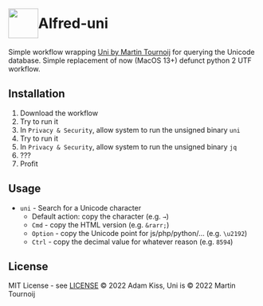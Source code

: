 # <span style="display: flex; align-items:center"><img src="https://user-images.githubusercontent.com/481362/208316661-a41a9042-b684-4f9a-b38c-1016247858d1.png" width="60" height="60"/> Alfred-uni</span>

Simple workflow wrapping [Uni by Martin Tournoij](https://github.com/arp242/uni) for querying the Unicode database. Simple replacement of now (MacOS 13+) defunct python 2 UTF workflow.

## Installation

1. Download the workflow
2. Try to run it
3. In `Privacy & Security`, allow system to run the unsigned binary `uni`
4. Try to run it
5. In `Privacy & Security`, allow system to run the unsigned binary `jq`
6. ???
7. Profit

## Usage

- `uni` - Search for a Unicode character
    - Default action: copy the character (e.g. `→`)
    - `Cmd` - copy the HTML version (e.g. `&rarr;`)
    - `Option` - copy the Unicode point for js/php/python/… (e.g. `\u2192`)
    - `Ctrl` - copy the decimal value for whatever reason (e.g. `8594`) 

## License

MIT License - see [LICENSE](./LICENSE)
© 2022 Adam Kiss, Uni is © 2022 Martin Tournoij
